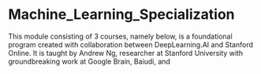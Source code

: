 # Machine_Learning_Specialization

This module consisting of 3 courses, namely below, is a foundational program created with collaboration between DeepLearning.AI and Stanford Online. It is taught by Andrew Ng, researcher at Stanford University with groundbreaking work at Google Brain, Baiudi, and 
